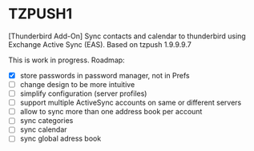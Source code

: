 # TZPUSH1
[Thunderbird Add-On] Sync contacts and calendar to thunderbird using Exchange Active Sync (EAS). Based on tzpush 1.9.9.9.7

This is work in progress. Roadmap:

 * [x] store passwords in password manager, not in Prefs
 * [ ] change design to be more intuitive
 * [ ] simplify configuration (server profiles)
 * [ ] support multiple ActiveSync accounts on same or different servers
 * [ ] allow to sync more than one address book per account
 * [ ] sync categories
 * [ ] sync calendar
 * [ ] sync global adress book
